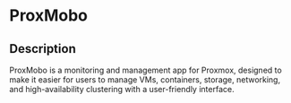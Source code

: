 # ProxMobo

## Description
ProxMobo is a monitoring and management app for Proxmox, designed to make it easier for users to manage VMs, containers, storage, networking, and high-availability clustering with a user-friendly interface.
